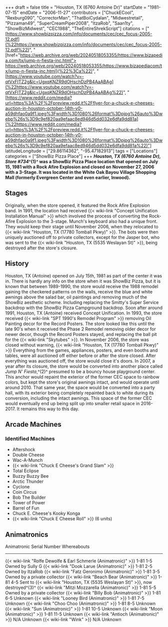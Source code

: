 +++
draft = false
title = "Houston, TX (6760 Antoine Dr)"
startDate = "1981-07-15"
endDate = "2006-11-27"
contributors = ["ChuckECool", "Rexburg090", "CorrectorMan", "ThatBoiCydalan", "Midwestretail", "Pizzaman49", "SuperCreamPiper2008", "ItzaRob", "Saan1ty", "ShowBizMidwest", "CEC1988", "TheEntireShrekScript"]
citations = ["[https://www.showbizpizza.com/info/documents/cec/cec_focus-2005-12.pdf](%22https://www.showbizpizza.com/info/documents/cec/cec_focus-2005-12.pdf%22)", " [href="https://web.archive.org/web/20240518053355/https://www.bizapedia.com/tx/jump-n-fiesta-inc.html"> https://web.archive.org/web/20240518053355/https://www.bizapediacom/tx/jump-n-fiesta-inc.html](%22%3Ca%22)", "[https://www.youtube.com/watch?v=-qtVxFITZ2g&lc=UgxqKNZR9dOHschDzPB4AaABAg](%22https://www.youtube.com/watch?v=-qtVxFITZ2g&lc=UgxqKNZR9dOHschDzPB4AaABAg%22)", " [https://www.reddit.com/media?url=https%3A%2F%2Fpreview.redd.it%2Fflyer-for-a-chuck-e-cheeses-auction-in-houston-october-14th-v0-a59dhfao0a9f1.jpeg%3Fwidth%3D1080%26format%3Dpjpg%26auto%3Dwebp%26s%3D9c9ef820aa9efaac8ed946d5dd032e6dfa9dd81a](%22https://www.reddit.com/media?url=https%3A%2F%2Fpreview.redd.it%2Fflyer-for-a-chuck-e-cheeses-auction-in-houston-october-14th-v0-a59dhfao0a9f1.jpeg%3Fwidth%3D1080%26format%3Dpjpg%26auto%3Dwebp%26s%3D9c9ef820aa9efaac8ed946d5dd032e6dfa9dd81a%22)"]
latitudeLongitude = ["29.86114362", "-95.47182913"]
tags = ["Locations"]
categories = ["ShowBiz Pizza Place"]
+++
***Houston, TX (6760 Antoine Dr), Store #734*^(1)^ was a ShowBiz Pizza Place location that opened on July 15, 1981 with a Rock Afire Explosion and closed on November 27, 2006 with a 3-Stage.
It was located in the White Oak Bayou Village Shopping Mall (formerly Evergreen Center and even earlier, Inwood).**

## Stages

Originally, when the store opened, it featured the Rock Afire Explosion band. In 1991, the location had received {{< wiki-link "Concept Unification Installation Manual" >}} which involved the process of converting the Rock-Afire Explosion to the 3-stage. Munch's keyboard also had a unique front. They would keep their stage until November 2006, when they relocated to {{< wiki-link "Houston, TX (17780 Tomball Pkwy)" >}}. The bots were then uniquely auctioned off to private collectors, except for the Jasper bot, who was sent to the {{< wiki-link "Houston, TX (5535 Weslayan St)" >}}, being destroyed after the store's closure.

## History

Houston, TX (Antoine) opened on July 15th, 1981 as part of the center it was in. There is hardly any info on the store when it was ShowBiz Pizza, but it is known that between 1989-1990, the store would receive the 1988 remodel gaining the checkered patterns on the walls, receive the blue and white awnings above the salad bar, oil paintings and removing much of the ShowBiz aesthetic scheme. Including replacing the Smitty's Super Service backdrop with the ShowBiz Pizza Campground backdrop.
Soon after around 1991, Houston, TX (Antoine) received Concept Unification. In 1993, the store received {{< wiki-link "SPT 1990's Remodel Program" >}} removing Oil Painting decor for the Record Posters. The store looked like this until the late 90's when it received the Phase 2 Remodel removing older decor for newer decor, though the Record Posters stayed, and replacing the ball pit for the {{< wiki-link "Skytubes" >}}. In November 2006, the store was closed without warning, {{< wiki-link "Houston, TX (17780 Tomball Pkwy)" >}} Everything from the games, appliances, posters, and even booths and tables, were all auctioned off either before or after the store closed. After everything was auctioned off, the store would close it's doors.
In 2007, a year after its closure, the store would be converted into another place called *Jump N' Fiesta*,^(2)^ presumed to be a bouncy house playground center. This anchor would repaint the exterior of the former CEC space to rainbow colors, but kept the store's original awnings intact, and would operate until around 2010. That same year, the space would be converted into a party hall, with its exterior being completely repainted back to white during its conversion, including the intact awnings.
This space of the former CEC would eventually end up being split up into smaller retail space in 2016-2017. It remains this way to this day.

## Arcade Machines

### Identified Machines

- Aftershock
- Double Cheese
- Wac-A-Munch
- {{< wiki-link "Chuck E Cheese's Grand Slam" >}}
- Total Eclipse
- Buzzy Buzzy Bee
- Arctic Thunder
- Cyclone
- Coin Circus
- Bob The Builder
- Tower of Power
- Barrel of Fun
- Chuck E. Cheese's Kooky Konga
- {{< wiki-link "Chuck E Cheese Roll" >}} (6 units)

## Animatronics

  Animatronic                                                           Serial Number   Whereabouts
  --------------------------------------------------------------------- --------------- ------------------------------------------------------------------------------------
  {{< wiki-link "Rolfe Dewolfe & Earl Schmerle (Animatronic)" >}}   1-81 1-5        Owned by Sully G
  {{< wiki-link "Dook Larue (Animatronic)" >}}                      1-81 2-5        Owned by ItzaRob
  {{< wiki-link "Fatz Geronimo (Animatronic)" >}}                   1-81 3-5        Owned by a private collector
  {{< wiki-link "Beach Bear (Animatronic)" >}}                      1-81 4-5        Sent to {{< wiki-link "Houston, TX (5535 Weslayan St)" >}}, now destroyed^(3)^
  {{< wiki-link "Mitzi Mozzarella (Animatronic)" >}}                1-81 5-5        Owned by a private collector
  {{< wiki-link "Billy Bob (Animatronic)" >}}                       1-81 6-5        Unknown
  {{< wiki-link "Looney Bird (Animatronic)" >}}                     1-81 7-5        Unknown
  {{< wiki-link "Choo Choo (Animatronic)" >}}                       1-81 8-5        Unknown
  {{< wiki-link "Sun (Animatronic)" >}}                             1-81 10-5       Unknown
  {{< wiki-link "Moon (Animatronic)" >}}                            1-81 11-5       Unknown
  {{< wiki-link "Antioch (Animatronic)" >}}                         N/A             Unknown
  {{< wiki-link "Wink" >}}                                          N/A             Unknown
